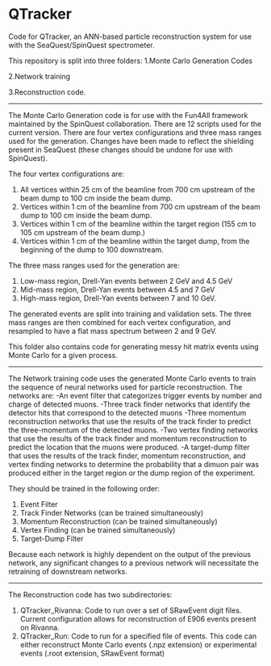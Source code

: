 # QTracker
Code for QTracker, an ANN-based particle reconstruction system for use with the SeaQuest/SpinQuest spectrometer.

This repository is split into three folders:
1.Monte Carlo Generation Codes

2.Network training

3.Reconstruction code.

************************************************************************************************
The Monte Carlo Generation code is for use with the Fun4All framework maintained by the SpinQuest collaboration. There are 12 scripts used for the current version.
There are four vertex configurations and three mass ranges used for the generation. Changes have been made to reflect the shielding present in SeaQuest (these changes should be undone for use with SpinQuest).

The four vertex configurations are:

1. All vertices within 25 cm of the beamline from 700 cm upstream of the beam dump to 100 cm inside the beam dump.
2. Vertices within 1 cm of the beamline from 700 cm upstream of the beam dump to 100 cm inside the beam dump.
3. Vertices within 1 cm of the beamline within the target region (155 cm to 105 cm upstream of the beam dump.)
4. Vertices within 1 cm of the beamline within the target dump, from the beginning of the dump to 100 downstream.

The three mass ranges used for the generation are:
1. Low-mass region, Drell-Yan events between 2 GeV and 4.5 GeV
2. Mid-mass region, Drell-Yan events between 4.5 and 7 GeV
3. High-mass region, Drell-Yan events between 7 and 10 GeV.

The generated events are split into training and validation sets. The three mass ranges are then combined for each vertex configuration, and resampled to have a flat mass spectrum between 2 and 9 GeV.

This folder also contains code for generating messy hit matrix events using Monte Carlo for a given process.

************************************************************************************************
The Network training code uses the generated Monte Carlo events to train the sequence of neural networks used for particle reconstruction.
The networks are:
-An event filter that categorizes trigger events by number and charge of detected muons.
-Three track finder networks that identify the detector hits that correspond to the detected muons
-Three momentum reconstruction networks that use the results of the track finder to predict the three-momentum of the detected muons.
-Two vertex finding networks that use the results of the track finder and momentum reconstruction to predict the location that the muons were produced.
-A target-dump filter that uses the results of the track finder, momentum reconstruction, and vertex finding networks to determine the probability that a dimuon pair was produced either in the target region or the dump region of the experiment.

They should be trained in the following order:
1. Event Filter
2. Track Finder Networks (can be trained simultaneously)
3. Momentum Reconstruction (can be trained simultaneously)
4. Vertex Finding (can be trained simultaneously)
5. Target-Dump Filter

Because each network is highly dependent on the output of the previous network, any significant changes to a previous network will necessitate the retraining of downstream networks.

************************************************************************************************
The Reconstruction code has two subdirectories:
1. QTracker_Rivanna: Code to run over a set of SRawEvent digit files. Current configuration allows for reconstruction of E906 events present on Rivanna.
2. QTracker_Run: Code to run for a specified file of events. This code can either reconstruct Monte Carlo events (.npz extension) or experimental events (.root extension, SRawEvent format)











